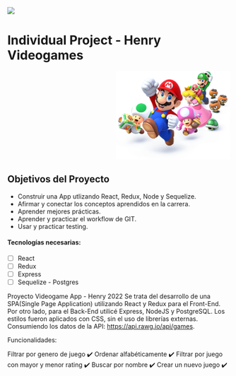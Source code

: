 <p align='left'>
    <img src='https://static.wixstatic.com/media/85087f_0d84cbeaeb824fca8f7ff18d7c9eaafd~mv2.png/v1/fill/w_160,h_30,al_c,q_85,usm_0.66_1.00_0.01/Logo_completo_Color_1PNG.webp' </img>
</p>

# Individual Project - Henry Videogames

<p align="right">
  <img height="200" src="./videogame.png" />
</p>

## Objetivos del Proyecto

- Construir una App utlizando React, Redux, Node y Sequelize.
- Afirmar y conectar los conceptos aprendidos en la carrera.
- Aprender mejores prácticas.
- Aprender y practicar el workflow de GIT.
- Usar y practicar testing.

#### Tecnologías necesarias:
- [ ] React
- [ ] Redux
- [ ] Express
- [ ] Sequelize - Postgres

Proyecto Videogame App - Henry 2022 Se trata del desarrollo de una SPA(Single Page Application) utilizando React y Redux para el Front-End. Por otro lado, para el Back-End utilicé Express, NodeJS y PostgreSQL. Los estilos fueron aplicados con CSS, sin el uso de librerías externas. Consumiendo los datos de la API: https://api.rawg.io/api/games.

Funcionalidades:

Filtrar por genero de juego ✔️
Ordenar alfabéticamente ✔️
Filtrar por juego con mayor y menor rating ✔️
Buscar por nombre ✔️
Crear un nuevo juego ✔️

